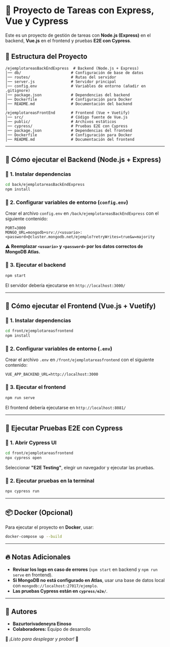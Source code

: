 # 📝 Proyecto de Tareas con Express, Vue y Cypress

Este es un proyecto de gestión de tareas con **Node.js (Express)** en el backend, **Vue.js** en el frontend y pruebas **E2E con Cypress**.

## 📌 Estructura del Proyecto
```
/ejemplotareasBackEndExpress  # Backend (Node.js + Express)
│── db/                      # Configuración de base de datos
│── routes/                  # Rutas del servidor
│── server.js                # Servidor principal
│── config.env               # Variables de entorno (añadir en .gitignore)
│── package.json             # Dependencias del backend
│── Dockerfile               # Configuración para Docker
│── README.md                # Documentación del backend
│
/ejemplotareasFrontEnd       # Frontend (Vue + Vuetify)
│── src/                     # Código fuente de Vue.js
│── public/                  # Archivos estáticos
│── cypress/                 # Pruebas E2E con Cypress
│── package.json             # Dependencias del frontend
│── Dockerfile               # Configuración para Docker
│── README.md                # Documentación del frontend
```

---

## 🚀 **Cómo ejecutar el Backend (Node.js + Express)**

### 📌 **1. Instalar dependencias**
```bash
cd back/ejemplotareasBackEndExpress
npm install
```

### 📌 **2. Configurar variables de entorno (`config.env`)**
Crear el archivo `config.env` en `/back/ejemplotareasBackEndExpress` con el siguiente contenido:

```plaintext
PORT=3000
MONGO_URL=mongodb+srv://<usuario>:<password>@cluster.mongodb.net/ejemplo?retryWrites=true&w=majority
```
⚠ **Reemplazar `<usuario>` y `<password>` por los datos correctos de MongoDB Atlas.**

### 📌 **3. Ejecutar el backend**
```bash
npm start
```
El servidor debería ejecutarse en `http://localhost:3000/`

---

## 🎨 **Cómo ejecutar el Frontend (Vue.js + Vuetify)**

### 📌 **1. Instalar dependencias**
```bash
cd front/ejemplotareasfrontend
npm install
```

### 📌 **2. Configurar variables de entorno (`.env`)**
Crear el archivo `.env` en `/front/ejemplotareasfrontend` con el siguiente contenido:

```plaintext
VUE_APP_BACKEND_URL=http://localhost:3000
```

### 📌 **3. Ejecutar el frontend**
```bash
npm run serve
```
El frontend debería ejecutarse en `http://localhost:8081/`

---

## 🧪 **Ejecutar Pruebas E2E con Cypress**

### 📌 **1. Abrir Cypress UI**
```bash
cd front/ejemplotareasfrontend
npx cypress open
```
Seleccionar **"E2E Testing"**, elegir un navegador y ejecutar las pruebas.

### 📌 **2. Ejecutar pruebas en la terminal**
```bash
npx cypress run
```

---

## 📦 **Docker (Opcional)**
Para ejecutar el proyecto en **Docker**, usar:

```bash
docker-compose up --build
```

---

## 🔥 **Notas Adicionales**
- **Revisar los logs en caso de errores** (`npm start` en backend y `npm run serve` en frontend).
- **Si MongoDB no está configurado en Atlas**, usar una base de datos local con `mongodb://localhost:27017/ejemplo`.
- **Las pruebas Cypress están en `cypress/e2e/`**.

---

## 🎯 **Autores**
- **Bazurtorivadeneyra Einoso**  
- **Colaboradores:** Equipo de desarrollo

🚀 _¡Listo para desplegar y probar!_ 🚀
